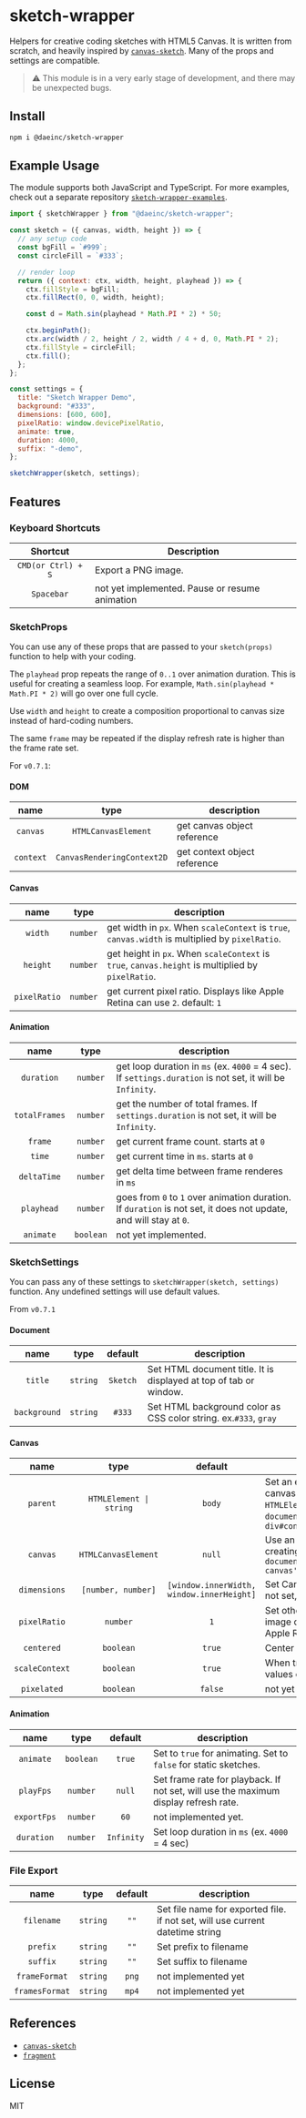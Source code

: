 # sketch-wrapper

Helpers for creative coding sketches with HTML5 Canvas. It is written from scratch, and heavily inspired by [`canvas-sketch`](https://github.com/mattdesl/canvas-sketch/). Many of the props and settings are compatible.

> ⚠️ This module is in a very early stage of development, and there may be unexpected bugs.

## Install

```sh
npm i @daeinc/sketch-wrapper
```

## Example Usage

The module supports both JavaScript and TypeScript. For more examples, check out a separate repository [`sketch-wrapper-examples`](https://github.com/cdaein/sketch-wrapper-examples).

```js
import { sketchWrapper } from "@daeinc/sketch-wrapper";

const sketch = ({ canvas, width, height }) => {
  // any setup code
  const bgFill = `#999`;
  const circleFill = `#333`;

  // render loop
  return ({ context: ctx, width, height, playhead }) => {
    ctx.fillStyle = bgFill;
    ctx.fillRect(0, 0, width, height);

    const d = Math.sin(playhead * Math.PI * 2) * 50;

    ctx.beginPath();
    ctx.arc(width / 2, height / 2, width / 4 + d, 0, Math.PI * 2);
    ctx.fillStyle = circleFill;
    ctx.fill();
  };
};

const settings = {
  title: "Sketch Wrapper Demo",
  background: "#333",
  dimensions: [600, 600],
  pixelRatio: window.devicePixelRatio,
  animate: true,
  duration: 4000,
  suffix: "-demo",
};

sketchWrapper(sketch, settings);
```

## Features

### Keyboard Shortcuts

|      Shortcut      | Description                                    |
| :----------------: | ---------------------------------------------- |
| `CMD(or Ctrl) + S` | Export a PNG image.                            |
|     `Spacebar`     | not yet implemented. Pause or resume animation |

### SketchProps

You can use any of these props that are passed to your `sketch(props)` function to help with your coding.

The `playhead` prop repeats the range of `0..1` over animation duration. This is useful for creating a seamless loop. For example, `Math.sin(playhead * Math.PI * 2)` will go over one full cycle.

Use `width` and `height` to create a composition proportional to canvas size instead of hard-coding numbers.

The same `frame` may be repeated if the display refresh rate is higher than the frame rate set.

For `v0.7.1`:

#### DOM

|   name    |            type            | description                  |
| :-------: | :------------------------: | ---------------------------- |
| `canvas`  |    `HTMLCanvasElement`     | get canvas object reference  |
| `context` | `CanvasRenderingContext2D` | get context object reference |

#### Canvas

|     name     |   type   | description                                                                                       |
| :----------: | :------: | ------------------------------------------------------------------------------------------------- |
|   `width`    | `number` | get width in `px`. When `scaleContext` is `true`, `canvas.width` is multiplied by `pixelRatio`.   |
|   `height`   | `number` | get height in `px`. When `scaleContext` is `true`, `canvas.height` is multiplied by `pixelRatio`. |
| `pixelRatio` | `number` | get current pixel ratio. Displays like Apple Retina can use `2`. default: `1`                     |

#### Animation

|     name      |   type    | description                                                                                                       |
| :-----------: | :-------: | ----------------------------------------------------------------------------------------------------------------- |
|  `duration`   | `number`  | get loop duration in `ms` (ex. `4000` = 4 sec). If `settings.duration` is not set, it will be `Infinity`.         |
| `totalFrames` | `number`  | get the number of total frames. If `settings.duration` is not set, it will be `Infinity`.                         |
|    `frame`    | `number`  | get current frame count. starts at `0`                                                                            |
|    `time`     | `number`  | get current time in `ms`. starts at `0`                                                                           |
|  `deltaTime`  | `number`  | get delta time between frame renderes in `ms`                                                                     |
|  `playhead`   | `number`  | goes from `0` to `1` over animation duration. If `duration` is not set, it does not update, and will stay at `0`. |
|   `animate`   | `boolean` | not yet implemented.                                                                                              |

### SketchSettings

You can pass any of these settings to `sketchWrapper(sketch, settings)` function. Any undefined settings will use default values.

From `v0.7.1`

#### Document

|     name     |   type   | default  | description                                                       |
| :----------: | :------: | :------: | ----------------------------------------------------------------- |
|   `title`    | `string` | `Sketch` | Set HTML document title. It is displayed at top of tab or window. |
| `background` | `string` |  `#333`  | Set HTML background color as CSS color string. ex.`#333`, `gray`  |

#### Canvas

|      name      |          type           |                  default                  | description                                                                                                                                              |
| :------------: | :---------------------: | :---------------------------------------: | -------------------------------------------------------------------------------------------------------------------------------------------------------- |
|    `parent`    | `HTMLElement \| string` |                  `body`                   | Set an existing HTML element as canvas parent. It can be either an `HTMLElement` or a selector. ex. `document.querySelector('div#app')`, `div#container` |
|    `canvas`    |   `HTMLCanvasElement`   |                  `null`                   | Use an existing canvas instead of creating a new one. ex. `document.querySelector('canvas#my-canvas')`                                                   |
|  `dimensions`  |   `[number, number]`    | `[window.innerWidth, window.innerHeight]` | Set Canvas width and height in `px`. If not set, use full window size                                                                                    |
|  `pixelRatio`  |        `number`         |                    `1`                    | Set other than `1` for higher quality image on supported displays (ie. Apple Retina display)                                                             |
|   `centered`   |        `boolean`        |                  `true`                   | Center canvas in window.                                                                                                                                 |
| `scaleContext` |        `boolean`        |                  `true`                   | When true, will scale context so `px` values can work for high pixel ratio.                                                                              |
|  `pixelated`   |        `boolean`        |                  `false`                  | not yet implemented.                                                                                                                                     |

#### Animation

|    name     |   type    |  default   | description                                                                         |
| :---------: | :-------: | :--------: | ----------------------------------------------------------------------------------- |
|  `animate`  | `boolean` |   `true`   | Set to `true` for animating. Set to `false` for static sketches.                    |
|  `playFps`  | `number`  |   `null`   | Set frame rate for playback. If not set, will use the maximum display refresh rate. |
| `exportFps` | `number`  |    `60`    | not implemented yet.                                                                |
| `duration`  | `number`  | `Infinity` | Set loop duration in `ms` (ex. `4000` = 4 sec)                                      |

### File Export

|      name      |   type   | default | description                                                                   |
| :------------: | :------: | :-----: | ----------------------------------------------------------------------------- |
|   `filename`   | `string` |  `""`   | Set file name for exported file. if not set, will use current datetime string |
|    `prefix`    | `string` |  `""`   | Set prefix to filename                                                        |
|    `suffix`    | `string` |  `""`   | Set suffix to filename                                                        |
| `frameFormat`  | `string` |  `png`  | not implemented yet                                                           |
| `framesFormat` | `string` |  `mp4`  | not implemented yet                                                           |

## References

- [`canvas-sketch`](https://github.com/mattdesl/canvas-sketch/)
- [`fragment`](https://github.com/raphaelameaume/fragment)

## License

MIT
